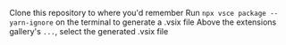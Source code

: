 Clone this repository to where you'd remember
Run `npx vsce package --yarn-ignore` on the terminal to generate a .vsix file
Above the extensions gallery's `...`, select the generated .vsix file